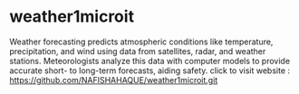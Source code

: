 # weather1microit
Weather forecasting predicts atmospheric conditions like temperature, precipitation, and wind using data from satellites, radar, and weather stations. Meteorologists analyze this data with computer models to provide accurate short- to long-term forecasts, aiding safety.
click to visit website : https://github.com/NAFISHAHAQUE/weather1microit.git
